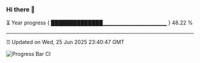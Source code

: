 ### Hi there 👋

⏳ Year progress { ██████████████▁▁▁▁▁▁▁▁▁▁▁▁▁▁▁▁ } 48.22 %

---

⏰ Updated on Wed, 25 Jun 2025 23:40:47 GMT

![Progress Bar CI](https://github.com/IshwaranRudhara/GIT-ACTION/workflows/Progress%20Bar%20CI/badge.svg)
